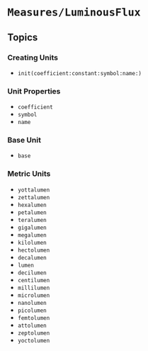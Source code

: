 # ``Measures/LuminousFlux``

## Topics

### Creating Units

- ``init(coefficient:constant:symbol:name:)``

### Unit Properties

- ``coefficient``
- ``symbol``
- ``name``

### Base Unit

- ``base``

### Metric Units

- ``yottalumen``
- ``zettalumen``
- ``hexalumen``
- ``petalumen``
- ``teralumen``
- ``gigalumen``
- ``megalumen``
- ``kilolumen``
- ``hectolumen``
- ``decalumen``
- ``lumen``
- ``decilumen``
- ``centilumen``
- ``millilumen``
- ``microlumen``
- ``nanolumen``
- ``picolumen``
- ``femtolumen``
- ``attolumen``
- ``zeptolumen``
- ``yoctolumen``
